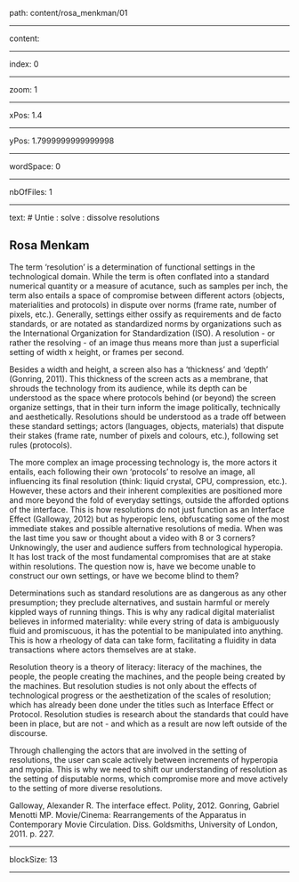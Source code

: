 path: content/rosa_menkman/01

----

content: 

----

index: 0

----

zoom: 1

----

xPos: 1.4

----

yPos: 1.7999999999999998

----

wordSpace: 0

----

nbOfFiles: 1

----

text: # Untie : solve : dissolve resolutions
## Rosa Menkam

The term ‘resolution’ is a determination of functional settings in the technological domain. While the term is often conflated into a standard numerical quantity or a measure of acutance, such as samples per inch, the term also entails a space of compromise between different actors (objects, materialities and protocols) in dispute over norms (frame rate, number of pixels, etc.). Generally, settings either ossify as requirements and de facto standards, or are notated as standardized norms by organizations such as the International Organization for Standardization (ISO). A resolution - or rather the resolving - of an image thus means more than just a superficial setting of width x height, or frames per second.

Besides a width and height, a screen also has a ‘thickness’ and ‘depth’ (Gonring, 2011). This thickness of the screen acts as a membrane, that shrouds the technology from its audience, while its depth can be understood as the space where protocols behind (or beyond) the screen organize settings, that in their turn inform the image politically, technically and aesthetically. Resolutions should be understood as a trade off between these standard settings; actors (languages, objects, materials) that dispute their stakes (frame rate, number of pixels and colours, etc.), following set rules (protocols).

The more complex an image processing technology is, the more actors it entails, each following their own ‘protocols’ to resolve an image, all influencing its final resolution (think: liquid crystal, CPU, compression, etc.). However, these actors and their inherent complexities are positioned more and more beyond the fold of everyday settings, outside the afforded options of the interface. This is how resolutions do not just function as an Interface Effect (Galloway, 2012) but as hyperopic lens, obfuscating some of the most immediate stakes and possible alternative resolutions of media. When was the last time you saw or thought about a video with 8 or 3 corners?
Unknowingly, the user and audience suffers from technological hyperopia. It has lost track of the most fundamental compromises that are at stake within resolutions. The question now is, have we become unable to construct our own settings, or have we become blind to them?

Determinations such as standard resolutions are as dangerous as any other presumption; they preclude alternatives, and sustain harmful or merely kippled ways of running things. This is why any radical digital materialist believes in informed materiality: while every string of data is ambiguously fluid and promiscuous, it has the potential to be manipulated into anything. This is how a rheology of data can take form, facilitating a fluidity in data transactions where actors themselves are at stake. 

Resolution theory is a theory of literacy: literacy of the machines, the people, the people creating the machines, and the people being created by the machines. But resolution studies is not only about the effects of technological progress or the aesthetization of the scales of resolution; which has already been done under the titles such as Interface Effect or Protocol. Resolution studies is research about the standards that could have been in place, but are not - and which as a result are now left outside of the discourse. 

Through challenging the actors that are involved in the setting of resolutions, the user can scale actively between increments of hyperopia and myopia. This is why we need to shift our understanding of resolution as the setting of disputable norms, which compromise more  and move actively to the setting of more diverse resolutions. 


Galloway, Alexander R. The interface effect. Polity, 2012.
Gonring, Gabriel Menotti MP. Movie/Cinema: Rearrangements of the Apparatus in Contemporary Movie Circulation. Diss. Goldsmiths, University of London, 2011. p. 227.

----

blockSize: 13

----

